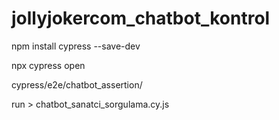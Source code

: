 # jollyjokercom_chatbot_kontrol
 
npm install cypress --save-dev 

npx cypress open

cypress/e2e/chatbot_assertion/

run > chatbot_sanatci_sorgulama.cy.js
